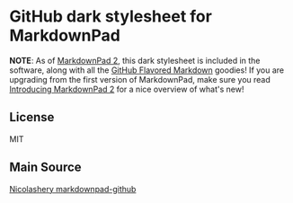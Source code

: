 # GitHub dark stylesheet for MarkdownPad

**NOTE**: As of [MarkdownPad 2](http://markdownpad.com/), this dark stylesheet is included in the software, along with all the [GitHub Flavored Markdown](http://github.github.com/github-flavored-markdown/) goodies! If you are upgrading from the first version of MarkdownPad, make sure you read [Introducing MarkdownPad 2](http://markdownpad.com/news/2013/introducing-markdownpad-2/) for a nice overview of what's new!

## License

MIT
## Main Source
[Nicolashery markdownpad-github](https://github.com/nicolashery/markdownpad-github)
